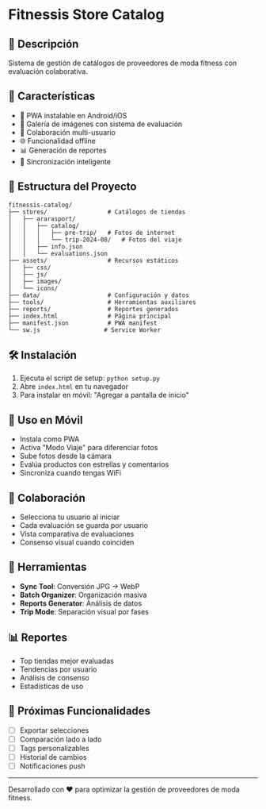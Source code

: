 # Fitnessis Store Catalog

## 🏪 Descripción
Sistema de gestión de catálogos de proveedores de moda fitness con evaluación colaborativa.

## 🚀 Características
- 📱 PWA instalable en Android/iOS
- 🎨 Galería de imágenes con sistema de evaluación
- 👥 Colaboración multi-usuario
- 🌐 Funcionalidad offline
- 📊 Generación de reportes
- 🔄 Sincronización inteligente

## 📁 Estructura del Proyecto
```
fitnessis-catalog/
├── stores/                 # Catálogos de tiendas
│   ├── ararasport/
│   │   ├── catalog/
│   │   │   ├── pre-trip/   # Fotos de internet
│   │   │   └── trip-2024-08/   # Fotos del viaje
│   │   ├── info.json
│   │   └── evaluations.json
├── assets/                 # Recursos estáticos
│   ├── css/
│   ├── js/
│   ├── images/
│   └── icons/
├── data/                   # Configuración y datos
├── tools/                  # Herramientas auxiliares
├── reports/                # Reportes generados
├── index.html              # Página principal
├── manifest.json           # PWA manifest
└── sw.js                  # Service Worker
```

## 🛠️ Instalación
1. Ejecuta el script de setup: `python setup.py`
2. Abre `index.html` en tu navegador
3. Para instalar en móvil: "Agregar a pantalla de inicio"

## 📱 Uso en Móvil
- Instala como PWA
- Activa "Modo Viaje" para diferenciar fotos
- Sube fotos desde la cámara
- Evalúa productos con estrellas y comentarios
- Sincroniza cuando tengas WiFi

## 👥 Colaboración
- Selecciona tu usuario al iniciar
- Cada evaluación se guarda por usuario
- Vista comparativa de evaluaciones
- Consenso visual cuando coinciden

## 🔧 Herramientas
- **Sync Tool**: Conversión JPG → WebP
- **Batch Organizer**: Organización masiva
- **Reports Generator**: Análisis de datos
- **Trip Mode**: Separación visual por fases

## 📊 Reportes
- Top tiendas mejor evaluadas
- Tendencias por usuario
- Análisis de consenso
- Estadísticas de uso

## 🎯 Próximas Funcionalidades
- [ ] Exportar selecciones
- [ ] Comparación lado a lado
- [ ] Tags personalizables
- [ ] Historial de cambios
- [ ] Notificaciones push

---
Desarrollado con ❤️ para optimizar la gestión de proveedores de moda fitness.
